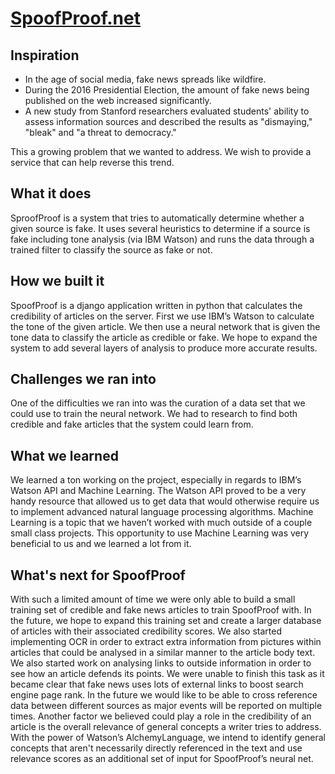 # [SpoofProof.net](http://spoofproof.net)

## Inspiration

* In the age of social media, fake news spreads like wildfire. 
* During the 2016 Presidential Election, the amount of fake news being published on the web increased significantly. 
* A new study from Stanford researchers evaluated students' ability to assess information sources and described the results as "dismaying," "bleak" and "a threat to democracy." 

This a growing problem that we wanted to address. We wish to provide a service that can help reverse this trend. 

## What it does

SproofProof is a system that tries to automatically determine whether a given source is fake. It uses several heuristics to determine if a source is fake including tone analysis (via IBM Watson) and runs the data through a trained filter to classify the source as fake or not.
 
## How we built it

SpoofProof is a django application written in python that calculates the credibility of articles on the server. First we use IBM’s Watson to calculate the tone of the given article. We then use a neural network that is given the tone data to classify the article as credible or fake. We hope to expand the system to add several layers of analysis to produce more accurate results.
 
## Challenges we ran into

One of the difficulties we ran into was the curation of a data set that we could use to train the neural network. We had to research to find both credible and fake articles that the system could learn from.
 
## What we learned

We learned a ton working on the project, especially in regards to IBM’s Watson API and Machine Learning. The Watson API proved to be a very handy resource that allowed us to get data that would otherwise require us to implement advanced natural language processing algorithms. Machine Learning is a topic that we haven’t worked with much outside of a couple small class projects. This opportunity to use Machine Learning was very beneficial to us and we learned a lot from it.
 
## What's next for SpoofProof

With such a limited amount of time we were only able to build a small training set of credible and fake news articles to train SpoofProof with. In the future, we hope to expand this training set and create a larger database of articles with their associated credibility scores. We also started implementing OCR in order to extract extra information from pictures within articles that could be analysed in a similar manner to the article body text. We also started work on analysing links to outside information in order to see how an article defends its points. We were unable to finish this task as it became clear that fake news uses lots of external links to boost search engine page rank. In the future we would like to be able to cross reference data between different sources as major events will be reported on multiple times. Another factor we believed could play a role in the credibility of an article is the overall relevance of general concepts a writer tries to address. With the power of Watson’s AlchemyLanguage, we intend to identify general concepts that aren't necessarily directly referenced in the text and use relevance scores as an additional set of input for SpoofProof’s neural net.
